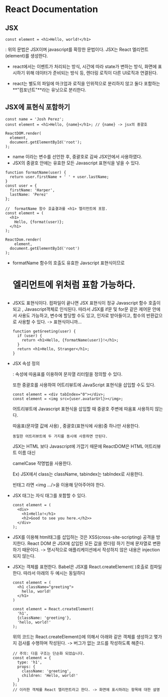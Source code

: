 # React Documentation

## JSX

```react
const element = <h1>Hello, world!</h1>
```

: 위의 문법은 JSX이며 javascript를 확장한 문법이다.  JSX는 React 엘리먼트(element)를 생성한다.

* react에서는 이벤트가 처리되는 방식, 시간에 따라 state가 변하는 방식, 화면에 표시하기 위해 데이터가 준비되는 방식 등, 렌더링 로직이 다른 UI로직과 연결된다.

* react는 별도의 파일에 마크업과 로직을 인위적으로 분리하지 않고 둘다 포함하는 **"컴포넌트"**라는 유닛으로 분리한다.

## JSX에 표현식 포함하기

```react
const name = 'Josh Perez';
const element = <h1>Hello, {name}</h1>; // {name} -> jsx의 중괄호

ReactDOM.render(
  element,
  document.getElementById('root');
);
```

* name 이라는 변수를 선언한 후, 중괄호로 감싸 JSX안에서 사용하였다.
* JSX의 중괄호 안에는 유효한 모든 Javascript 표현식을 넣을 수 있다.

```react
function formatName(user) {
  return user.firstName + ' ' + user.lastName;
}
const user = {
  firstName: 'Harper',
  lastName: 'Perez'
};

//  formatName 함수 호출결과를 <h1> 엘리먼트에 포함.
const element = (
  <h1>
    Hello, {format(user)}; 
  </h1>
);

ReactDom.render(
	element,
  document.getElementById('root')
);
```

* formatName 함수의 호출도 유효한 Javscript 표현식이므로 <h1>엘리먼트에 위처럼 표함 가능하다.

* JSX도 표현식이다. 컴파일이 끝나면 JSX 표현식이 정규 Javascript 함수 호출이 되고 , Javascript객체로 인식된다. 따라서 JSX를 if문 및 for문 같은 제어문 안에서 사용도 가능하고, 변수에 할당할 수도 있고, 인자로 받아들이고, 함수의 반환값으로 사용할 수 있다. -> 표현식이니까...

  ```react
  function getGreeting(user) {
    if (user) {
      return <h1>Hello, {formatName(user)}!</h1>;
    }
    return <h1>Hello, Stranger</h1>;
  }
  ```

* JSX 속성 정의

  : 속성에 따옴표를 이용하여 문자열 리터럴을 정의할 수 있다.

  또한 중괄호를 사용하여 어트리뷰트에 JavaScript 표현식을 삽입할 수도 있다.

  ```react
  const element = <div tabIndex="0"></div>;
  const element = <img src={user.avatarUrl}></img>;
  ```

  어트리뷰트에 Javascript 표현식을 삽입할 때 중괄호 주변에 따옴표 사용하지 않는다.

  따옴표(문자열 값에 사용) , 중괄호(표현식에 사용)중 하나만 사용한다. 

  `동일한 어트리뷰트에 두 가지를 동시에 사용하면 안된다.`

  JSX는 HTML 보다 Javascript에 가깝기 때문에 ReactDOM은 HTML 어트리뷰트 이름 대신 

  camelCase 작명법을 사용한다.

  Ex) JSX에서 class는 className, tabindex는 tabIndex로 사용한다.

  빈태그 라면 <img .../>을 이용해 닫아주어야 한다.

* JSX 태그는 자식 태그를 포함할 수 있다.

  ```react
  const element = (
    <div>
      <h1>Hello!</h1>
      <h2>Good to see you here.</h2>>
    </div>
  );
  ```

* JSX를 이용해 html태그를 삽입하는 것은 XSS(cross-site-scripting) 공격을 방지한다. React DOM 은 JSX에 삽입된 모든 값을 렌더링 하기 전에 문자열로 변환하기 때문이다. -> 명시적으로 애플리케이션에서 작성하지 않은 내용은 injection 되지 않는다.

* JSX는 객체를 표현한다. Babel은 JSX를 React.createElement( )호출로 컴파일 한다. 따라서 아래의 두 예시는 동일하다

  ```react
  const element = (
    <h1 className="greeting">
      hello, world!
    </h1>
  )
  
  const element = React.createElement(
    'h1',
    {className: 'greeting'},
    'hello, world!'
  );
  ```

  위의 코드는 React.createElement()에 의해서 아래와 같은 객체를 생성하고 몇가지 검사를 수행하며 작성된다. -> 버그가 없는 코드를 작성하도록 해준다.

  ```react
  // 주의: 다음 구조는 단순화 되었습니다.
  const element = {
    type: 'h1',
    props: {
      className: 'greeting',
      children: 'Hello, world!'
    }
  };
  // 이러한 객체를 React 엘리먼트라고 한다. -> 화면에 표시하려는 항목에 대한 설명
  ```


